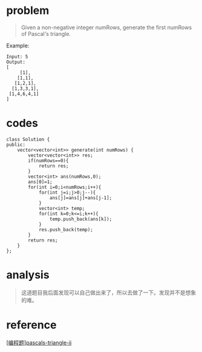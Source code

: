 # problem
>Given a non-negative integer numRows, generate the first numRows of Pascal's triangle.

Example:
```
Input: 5
Output:
[
     [1],
    [1,1],
   [1,2,1],
  [1,3,3,1],
 [1,4,6,4,1]
]
```

# codes
```
class Solution {
public:
    vector<vector<int>> generate(int numRows) {
        vector<vector<int>> res;
        if(numRows==0){
            return res;
        }
        vector<int> ans(numRows,0);
        ans[0]=1;
        for(int i=0;i<numRows;i++){
            for(int j=i;j>0;j--){
                ans[j]=ans[j]+ans[j-1];
            }
            vector<int> temp;
            for(int k=0;k<=i;k++){
                temp.push_back(ans[k]);
            }
            res.push_back(temp);
        }
        return res;
    }
};
```

# analysis
>这道题目我后面发现可以自己做出来了，所以去做了一下。发现并不是想象的难。

# reference
[[编程题]pascals-triangle-ii][1]

[1]: https://www.nowcoder.com/questionTerminal/a60ee4a1c8a04c3a93f1de3cf9c16f19